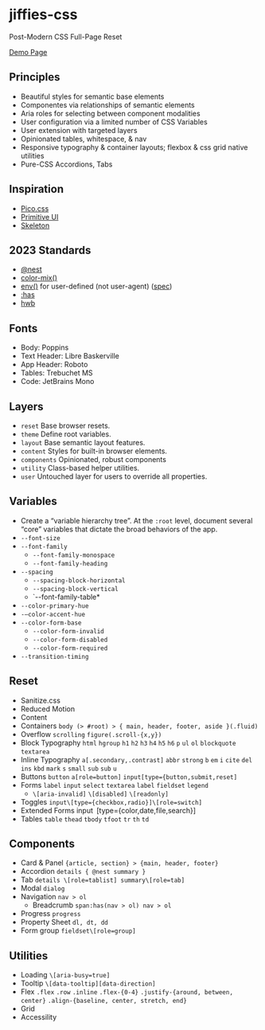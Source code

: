 # jiffies-css

Post-Modern CSS Full-Page Reset

[Demo Page](https://jefri.github.io/jiffies-css)

## Principles
* Beautiful styles for semantic base elements
* Componentes via relationships of semantic elements
* Aria roles for selecting between component modalities
* User configuration via a limited number of CSS Variables
* User extension with targeted layers
* Opinionated tables, whitespace, & nav 
* Responsive typography & container layouts; flexbox & css grid native utilities
* Pure-CSS Accordions, Tabs

## Inspiration
* [Pico.css](http://picocss.com)
* [Primitive UI](https://taniarascia.github.io/primitive/)
* [Skeleton](http://getskeleton.com/)

## 2023 Standards
* [@nest](https://caniuse.com/?search=%40nest)
* [color-mix()](https://caniuse.com/?search=color-mix)
* [env()](https://caniuse.com/?search=env()) for user-defined (not user-agent) ([spec](https://drafts.csswg.org/css-env-1/#css-environment-variable))
* [:has](https://developer.mozilla.org/en-US/docs/Web/CSS/:has)
* [hwb](https://developer.mozilla.org/en-US/docs/Web/CSS/color_value/hwb)

## Fonts
* Body: Poppins
* Text Header: Libre Baskerville
* App Header: Roboto
* Tables: Trebuchet MS
* Code: JetBrains Mono


## Layers
* `reset` Base browser resets.
* `theme` Define root variables.
* `layout` Base semantic layout features.
* `content` Styles for built-in browser elements.
* `components` Opinionated, robust components
* `utility` Class-based helper utilities.
* `user` Untouched layer for users to override all properties.

## Variables
* Create a “variable hierarchy tree”. At the `:root` level, document several “core” variables that dictate the broad behaviors of the app.
* `--font-size`
* `--font-family`
  * `--font-family-monospace`
  * `--font-family-heading`
* `--spacing`
  * `--spacing-block-horizontal`
  * `--spacing-block-vertical`
  * `--font-family-table*
* `--color-primary-hue`
* `-–color-accent-hue`
* `--color-form-base`
  * `--color-form-invalid`
  * `--color-form-disabled`
  * `--color-form-required`
* `--transition-timing`

## Reset
* Sanitize.css
* Reduced Motion
* Content
* Containers `body (> #root) > { main, header, footer, aside }(.fluid)`
* Overflow `scrolling` `figure(.scroll-{x,y})`
* Block Typography `html` `hgroup` `h1` `h2` `h3` `h4` `h5` `h6` `p` `ul` `ol` `blockquote` `textarea`
* Inline Typography `a[.secondary,.contrast]` `abbr` `strong` `b` `em` `i` `cite` `del` `ins` `kbd` `mark` `s` `small` `sub` `sub` `u`
* Buttons `button` `a[role=button]` `input[type={button,submit,reset]`
* Forms `label` `input` `select` `textarea` `label` `fieldset` `legend`
  * `\[aria-invalid]` `\[disabled]` `\[readonly]`
* Toggles `input\[type={checkbox,radio}]\[role=switch]`
* Extended Forms input` `\[type={color,date,file,search}]
* Tables `table` `thead` `tbody` `tfoot` `tr` `th` `td`

## Components
* Card & Panel `{article, section} > {main, header, footer}`
* Accordion `details { @nest summary }`
* Tab `details \[role=tablist] summary\[role=tab]`
* Modal `dialog`
* Navigation `nav > ol`
  * Breadcrumb `span:has(nav > ol) nav > ol`
* Progress `progress`
* Property Sheet `dl, dt, dd`
* Form group `fieldset\[role=group]`

## Utilities
* Loading `\[aria-busy=true]`
* Tooltip `\[data-tooltip][data-direction]`
* Flex `.flex` `.row` `.inline` `.flex-{0-4}` `.justify-{around, between, center}` `.align-{baseline, center, stretch, end}`
* Grid
* Accessility
